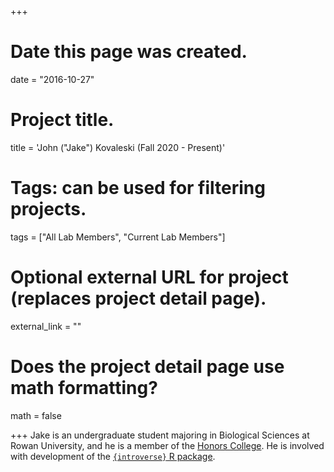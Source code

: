 +++
# Date this page was created.
date = "2016-10-27"

# Project title.
title = 'John ("Jake") Kovaleski (Fall 2020 -  Present)'

# Tags: can be used for filtering projects.
tags = ["All Lab Members", "Current Lab Members"]

# Optional external URL for project (replaces project detail page).
external_link = ""

# Does the project detail page use math formatting?
math = false


+++
Jake is an undergraduate student majoring in Biological Sciences at Rowan University, and he is a member of the [Honors College](https://sites.rowan.edu/honors/index.html). He is involved with development of the [`{introverse}` R package](https://github.com/spielmanlab/introverse).